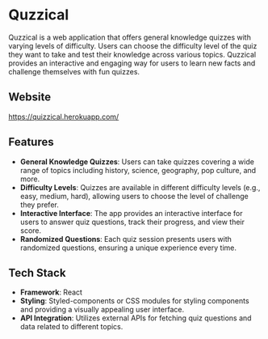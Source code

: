 # Quzzical

Quzzical is a web application that offers general knowledge quizzes with varying levels of difficulty. Users can choose the difficulty level of the quiz they want to take and test their knowledge across various topics. Quzzical provides an interactive and engaging way for users to learn new facts and challenge themselves with fun quizzes.

## Website

https://quizzical.herokuapp.com/

## Features

- **General Knowledge Quizzes**: Users can take quizzes covering a wide range of topics including history, science, geography, pop culture, and more.
- **Difficulty Levels**: Quizzes are available in different difficulty levels (e.g., easy, medium, hard), allowing users to choose the level of challenge they prefer.
- **Interactive Interface**: The app provides an interactive interface for users to answer quiz questions, track their progress, and view their score.
- **Randomized Questions**: Each quiz session presents users with randomized questions, ensuring a unique experience every time.

## Tech Stack

- **Framework**: React
- **Styling**: Styled-components or CSS modules for styling components and providing a visually appealing user interface.
- **API Integration**: Utilizes external APIs for fetching quiz questions and data related to different topics.
